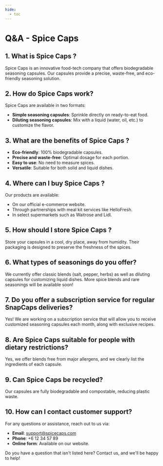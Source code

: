 ```yaml
---
hide:
  - toc
---
```


# Q&A - Spice Caps 

## 1. What is Spice Caps ?
Spice Caps  is an innovative food-tech company that offers biodegradable seasoning capsules. Our capsules provide a precise, waste-free, and eco-friendly seasoning solution.

## 2. How do Spice Caps  work?
Spice Caps  are available in two formats:
- **Simple seasoning capsules**: Sprinkle directly on ready-to-eat food.
- **Diluting seasoning capsules**: Mix with a liquid (water, oil, etc.) to customize the flavor.

## 3. What are the benefits of Spice Caps ?
- **Eco-friendly**: 100% biodegradable capsules.
- **Precise and waste-free**: Optimal dosage for each portion.
- **Easy to use**: No need to measure spices.
- **Versatile**: Suitable for both solid and liquid dishes.

## 4. Where can I buy Spice Caps ?
Our products are available:
- On our official e-commerce website.
- Through partnerships with meal kit services like HelloFresh.
- In select supermarkets such as Waitrose and Lidl.

## 5. How should I store Spice Caps ?
Store your capsules in a cool, dry place, away from humidity. Their packaging is designed to preserve the freshness of the spices.

## 6. What types of seasonings do you offer?
We currently offer classic blends (salt, pepper, herbs) as well as diluting capsules for customizing liquid dishes. More spice blends and rare seasonings will be available soon!

## 7. Do you offer a subscription service for regular SnapCaps deliveries?
Yes! We are working on a subscription service that will allow you to receive customized seasoning capsules each month, along with exclusive recipes.

## 8. Are Spice Caps  suitable for people with dietary restrictions?
Yes, we offer blends free from major allergens, and we clearly list the ingredients of each capsule.

## 9. Can Spice Caps  be recycled?
Our capsules are fully biodegradable and compostable, reducing plastic waste.

## 10. How can I contact customer support?
For any questions or assistance, reach out to us via:
- **Email**: support@spicecaps.com
- **Phone**: +6 12 34 57 89
- **Online form**: Available on our website.

Do you have a question that isn't listed here? Contact us, and we'll be happy to help!
